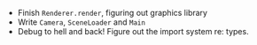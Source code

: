 - Finish `Renderer.render`, figuring out graphics library
- Write `Camera`, `SceneLoader` and `Main`
- Debug to hell and back! Figure out the import system re: types.
